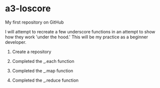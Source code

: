 # a3-loscore
My first repository on GitHub

I will attempt to recreate a few underscore functions in an attempt to show how they work 'under the hood.'
This will be my practice as a beginner developer.

1. Create a repository

2. Completed the _.each function

3. Completed the _.map function

4. Completed the _.reduce function
